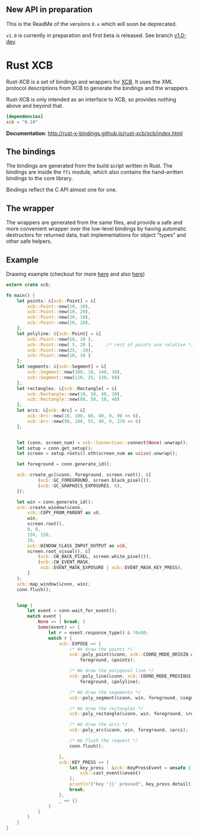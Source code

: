 ## New API in preparation

This is the ReadMe of the versions `0.x` which will soon be deprecated.

`v1.0` is currently in preparation and first beta is released. See branch [v1.0-dev](https://github.com/rust-x-bindings/rust-xcb/tree/v1.0-dev).


# Rust XCB

Rust-XCB is a set of bindings and wrappers for [XCB](http://xcb.freedesktop.org). It uses the XML
protocol descriptions from XCB to generate the bindings and the wrappers.

Rust-XCB is only intended as an interface to XCB, so provides nothing above and beyond that.

```toml
[dependencies]
xcb = "0.10"
```

__Documentation__:
http://rust-x-bindings.github.io/rust-xcb/xcb/index.html


## The bindings

The bindings are generated from the build script written in Rust.
The bindings are inside the `ffi` module, which also contains the hand-written bindings
to the core library.

Bindings reflect the C API almost one for one.

## The wrapper

The wrappers are generated from the same files, and provide a safe and more convenient wrapper over
the low-level bindings by having automatic destructors for returned data, trait implementations for
object "types" and other safe helpers.

## Example

Drawing example (checkout for more [here](https://github.com/rust-x-bindings/rust-xcb/tree/master/examples)
and also [here](https://github.com/rust-x-bindings/toy_xcb))

```rust
extern crate xcb;

fn main() {
    let points: &[xcb::Point] = &[
        xcb::Point::new(10, 10),
        xcb::Point::new(10, 20),
        xcb::Point::new(20, 10),
        xcb::Point::new(20, 20),
    ];
    let polyline: &[xcb::Point] = &[
        xcb::Point::new(50, 10 ),
        xcb::Point::new( 5, 20 ),     /* rest of points are relative */
        xcb::Point::new(25, -20),
        xcb::Point::new(10, 10 )
    ];
    let segments: &[xcb::Segment] = &[
        xcb::Segment::new(100, 10, 140, 30),
        xcb::Segment::new(110, 25, 130, 60)
    ];
    let rectangles: &[xcb::Rectangle] = &[
        xcb::Rectangle::new(10, 50, 40, 20),
        xcb::Rectangle::new(80, 50, 10, 40)
    ];
    let arcs: &[xcb::Arc] = &[
        xcb::Arc::new(10, 100, 60, 40, 0, 90 << 6),
        xcb::Arc::new(90, 100, 55, 40, 0, 270 << 6)
    ];


    let (conn, screen_num) = xcb::Connection::connect(None).unwrap();
    let setup = conn.get_setup();
    let screen = setup.roots().nth(screen_num as usize).unwrap();

    let foreground = conn.generate_id();

    xcb::create_gc(&conn, foreground, screen.root(), &[
            (xcb::GC_FOREGROUND, screen.black_pixel()),
            (xcb::GC_GRAPHICS_EXPOSURES, 0),
    ]);

    let win = conn.generate_id();
    xcb::create_window(&conn,
        xcb::COPY_FROM_PARENT as u8,
        win,
        screen.root(),
        0, 0,
        150, 150,
        10,
        xcb::WINDOW_CLASS_INPUT_OUTPUT as u16,
        screen.root_visual(), &[
            (xcb::CW_BACK_PIXEL, screen.white_pixel()),
            (xcb::CW_EVENT_MASK,
             xcb::EVENT_MASK_EXPOSURE | xcb::EVENT_MASK_KEY_PRESS),
        ]
    );
    xcb::map_window(&conn, win);
    conn.flush();


    loop {
        let event = conn.wait_for_event();
        match event {
            None => { break; }
            Some(event) => {
                let r = event.response_type() & !0x80;
                match r {
                    xcb::EXPOSE => {
                        /* We draw the points */
                        xcb::poly_point(&conn, xcb::COORD_MODE_ORIGIN as u8, win,
                            foreground, &points);

                        /* We draw the polygonal line */
                        xcb::poly_line(&conn, xcb::COORD_MODE_PREVIOUS as u8, win,
                            foreground, &polyline);

                        /* We draw the segements */
                        xcb::poly_segment(&conn, win, foreground, &segments);

                        /* We draw the rectangles */
                        xcb::poly_rectangle(&conn, win, foreground, &rectangles);

                        /* We draw the arcs */
                        xcb::poly_arc(&conn, win, foreground, &arcs);

                        /* We flush the request */
                        conn.flush();

                    },
                    xcb::KEY_PRESS => {
                        let key_press : &xcb::KeyPressEvent = unsafe {
                            xcb::cast_event(&event)
                        };
                        println!("Key '{}' pressed", key_press.detail());
                        break;
                    },
                    _ => {}
                }
            }
        }
    }
}
```
